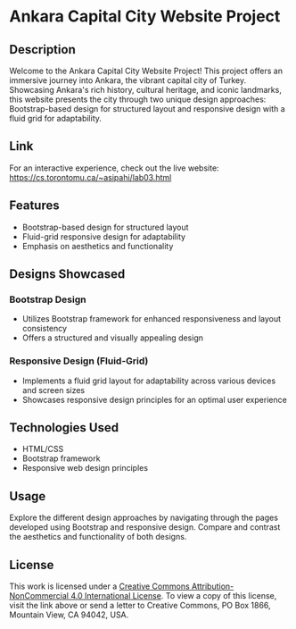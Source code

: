 # Ankara Capital City Website Project

## Description
Welcome to the Ankara Capital City Website Project! This project offers an immersive journey into Ankara, the vibrant capital city of Turkey. Showcasing Ankara's rich history, cultural heritage, and iconic landmarks, this website presents the city through two unique design approaches: Bootstrap-based design for structured layout and responsive design with a fluid grid for adaptability.

## Link

For an interactive experience, check out the live website: https://cs.torontomu.ca/~asipahi/lab03.html 

## Features
- Bootstrap-based design for structured layout
- Fluid-grid responsive design for adaptability
- Emphasis on aesthetics and functionality

## Designs Showcased
### Bootstrap Design
- Utilizes Bootstrap framework for enhanced responsiveness and layout consistency
- Offers a structured and visually appealing design

### Responsive Design (Fluid-Grid)
- Implements a fluid grid layout for adaptability across various devices and screen sizes
- Showcases responsive design principles for an optimal user experience



## Technologies Used
- HTML/CSS
- Bootstrap framework
- Responsive web design principles

## Usage
Explore the different design approaches by navigating through the pages developed using Bootstrap and responsive design. Compare and contrast the aesthetics and functionality of both designs.

## License
This work is licensed under a [Creative Commons Attribution-NonCommercial 4.0 International License](http://creativecommons.org/licenses/by-nc/4.0/). To view a copy of this license, visit the link above or send a letter to Creative Commons, PO Box 1866, Mountain View, CA 94042, USA.
